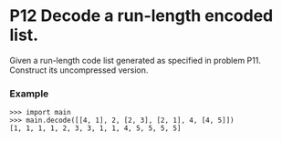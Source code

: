 # P12 Decode a run-length encoded list.
Given a run-length code list generated as specified in problem P11. Construct its uncompressed version.

### Example
```
>>> import main
>>> main.decode([[4, 1], 2, [2, 3], [2, 1], 4, [4, 5]])
[1, 1, 1, 1, 2, 3, 3, 1, 1, 4, 5, 5, 5, 5]
```
